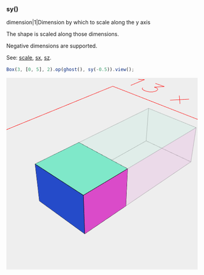 ### sy()
dimension|1|Dimension by which to scale along the y axis

The shape is scaled along those dimensions.

Negative dimensions are supported.

See: [scale](../../nb/api/scale.nb), [sx](#https://raw.githubusercontent.com/jsxcad/JSxCAD/master/nb/api/sx.nb), [sz](#https://raw.githubusercontent.com/jsxcad/JSxCAD/master/nb/api/sz.md).

```JavaScript
Box(3, [0, 5], 2).op(ghost(), sy(-0.5)).view();
```

![Image](sy.md.0.png)
